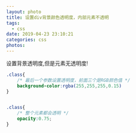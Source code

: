 ```yaml
---
layout: photo
title: 设置div背景颜色透明度，内部元素不透明
tags:
  - css
date: 2019-04-23 23:10:21
categories: css
photos:
---
```

设置背景透明度,但是元素无透明度!
<!--more-->
```css
.class{ 
	/* 最后一个参数设置透明度，前面三个是RGB颜色值 */
	background-color:rgba(255,255,255,0.15)
}
```
```css

.class{ 
	/* 整个元素都会透明 */
	opacity:0.75;
}
```